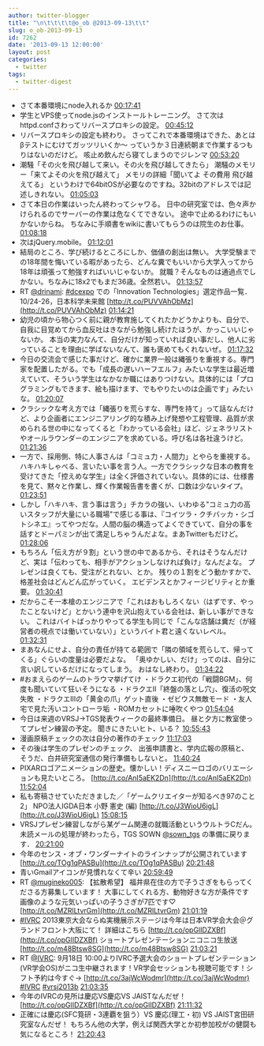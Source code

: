 ```yaml
---
author: twitter-blogger
title: "\n\t\t\t\t@o_ob @2013-09-13\t\t"
slug: o_ob-2013-09-13
id: 7262
date: '2013-09-13 12:00:00'
layout: post
categories:
  - twitter
tags:
  - twitter-digest
---
```


*   さて本番環境にnode入れるか [00:17:41](http://twitter.com/o_ob/statuses/378175588923498496)
*   学生とVPS使ってnode.jsのインストールトレーニング。 さて次はhttpd.confさわってリバースプロキシの設定。 [00:45:12](http://twitter.com/o_ob/statuses/378182515724271616)
*   リバースプロキシの設定も終わり。 さってこれで本番環境はできた、あとはβテストにむけてガッツリいくか〜 っていうか３日連続朝まで作業するつもりはないのだけど。 咳止め飲んだら寝てしまうのでジレンマ [00:53:20](http://twitter.com/o_ob/statuses/378184560820760577)
*   潮騒「その火を飛び越して来い。その火を飛び越してきたら」 潮騒のメモリー「来てよその火を飛び越えて」 メモリの詳細「聞いてよ その費用 飛び越えてる」 というわけで64bitOSが必要なのですね。32bitのアドレスでは記述しきれない。 [01:05:03](http://twitter.com/o_ob/statuses/378187511266160640)
*   さて本日の作業はいったん終わってシャワる。 日中の研究室では、色々声かけられるのでサーバーの作業は危なくてできない。 途中で止めるわけにもいかないからね。 ちなみに手順書をwikiに書いてもらうのは院生のお仕事。 [01:08:18](http://twitter.com/o_ob/statuses/378188326160695297)
*   次はjQuery.mobile。 [01:12:01](http://twitter.com/o_ob/statuses/378189265319911424)
*   結局のところ、学び続けるところにしか、価値の創出は無い。 大学受験までの18年間を悔いている暇があったら、どんな糞でもいいから大学入ってから18年は頑張って勉強すればいいじゃないか。 就職？そんなものは通過点でしかない。ちなみに18x2でもまだ36歳。全然若い。 [01:13:57](http://twitter.com/o_ob/statuses/378189749468418049)
*   RT [@drinami](http://twitter.com/drinami): [#dcexpo](http://search.twitter.com/search?q=%23dcexpo) での「Innovation Technologies」選定作品一覧．10/24-26，日本科学未来館 [http://t.co/PUVVAhObMz](http://t.co/PUVVAhObMz) [01:14:21](http://twitter.com/o_ob/statuses/378189850089758721)
*   幼児の頃から物心つく前に親が教育施してくれたかどうかよりも、自分で、自我に目覚めてから血反吐はきながら勉強し続けたほうが、かっこいいじゃないか。 本当の実力なんて、自分だけが知っていれば良い事だし、他人に劣っていることを理由に学ばないなんて、誰も褒めてもくれないぜ。 [01:17:32](http://twitter.com/o_ob/statuses/378190652162338816)
*   今日の交流会で感じた事だけど、確かに業界一般は縄張りを重視する。専門家を配置したがる。でも「成長の遅いハーフエルフ」みたいな学生は最近増えていて、そういう学生はなかなか職にはありつけない。具体的には「プログラミングもできます、絵も描けます、でもやりたいのは企画です」みたいな。 [01:20:07](http://twitter.com/o_ob/statuses/378191303286067200)
*   クラシックな考え方では「縄張りを荒らすな、専門を持て」って話なんだけど、より企画者にエンジニアリング的な積み上げ発想や工程管理、品質が求められる世の中になってくると「わかっている会社」ほど、ジェネラリストやオールラウンダーのエンジニアを求めている。呼び名は各社違うけど。 [01:21:36](http://twitter.com/o_ob/statuses/378191677103435776)
*   一方で、採用側、特に人事さんは「コミュ力・人間力」とやらを重視する。ハキハキしゃべる、言いたい事を言う人。一方でクラシックな日本の教育を受けてきた「控えめな学生」は全く評価されていない。具体的には、仕様書を見て、黙々と作業し、輝く作業報告書を書くが、口数は少ないタイプ。 [01:23:51](http://twitter.com/o_ob/statuses/378192239622508544)
*   しかし「ハキハキ、言う事は言う」チカラの強い、いわゆる"コミュ力の高いスタッフが大量にいる職場"で感じる事は、『コイツラ・クチバッカ・シゴトシネエ』ってやつだな。人間の脳の構造ってよくできていて、自分の事を話すとドーパミンが出て満足しちゃうんだよな。まあTwitterもだけど。 [01:28:06](http://twitter.com/o_ob/statuses/378193311539814401)
*   もちろん「伝え方が９割」という世の中であるから、それはそうなんだけど、実は「伝わっても、相手がアクションしなければ負け」なんだよな。 プレゼンは良くても、受注がとれない、とか。 残りの１割をどう動かすかで、格差社会はどんどん広がっていく。 エビデンスとかフィージビリティとか重要。 [01:30:41](http://twitter.com/o_ob/statuses/378193963238191104)
*   だからこそ一本槍のエンジニアで「これはおもしろくない（はずです、やったことないけど」とかいう連中を沢山抱えている会社は、新しい事ができない。 これはバイトばっかりやってる学生も同じで「こんな店舗は糞だ（が経営者の視点では働いていない）」というバイト君と遠くないレベル。 [01:32:31](http://twitter.com/o_ob/statuses/378194421390397440)
*   まあなんにせよ、自分の責任が持てる範囲で「隣の領域を荒らして、帰ってくる」ぐらいの度量は必要だよな。 「奥ゆかしい、だけ」ってのは、自分に言い訳しているだけになってしまう。 おはなし終わり。 [01:34:22](http://twitter.com/o_ob/statuses/378194888975605761)
*   #おまえらのゲームのトラウマ挙げてけ ・ドラクエ初代の「戦闘BGM」、何度も聞いていて狂いそうになる ・ドラクエII「終盤の落とし穴」、復活の呪文失敗 ・ドラクエIIIの「黄金の爪」ゲット直後 ・ゼビウス無敵モード ・友人宅で見た汚いコントローラ垢 ・ROMカセットに唾吹くやつ [01:54:04](http://twitter.com/o_ob/statuses/378199846013792256)
*   今日は来週のVRSJ→TGS発表ウィークの最終準備日。 昼と夕方に教室使ってプレゼン練習の予定。 聞きにきたいヒト、いる？ [10:55:43](http://twitter.com/o_ob/statuses/378336158091988992)
*   漫画原稿チェックの次は自分の著作のチェック [11:17:03](http://twitter.com/o_ob/statuses/378341526415212544)
*   その後は学生のプレゼンのチェック、 出張申請書と、学内広報の原稿と、 そうだ、白井研究室通信の発行準備もしないと。 [11:40:24](http://twitter.com/o_ob/statuses/378347400470867968)
*   PIXARロゴアニメーションの歴史。懐かしい！ディスニーロゴのバリエーションも見たいところ。 [http://t.co/AnI5aEK2Dn](http://t.co/AnI5aEK2Dn) [11:52:04](http://twitter.com/o_ob/statuses/378350335938408449)
*   私も寄稿させていただきました／「ゲームクリエイターが知るべき97のこと 2」 NPO法人IGDA日本 小野 憲史 (編) [http://t.co/J3WioU6igL](http://t.co/J3WioU6igL) [15:08:15](http://twitter.com/o_ob/statuses/378399707355439105)
*   VRSJプレゼン練習しながら某ゲーム関連の就職活動というウルトラCだん。 未読メールの処理が終わったら，TGS SOWN [@sown_tgs](http://twitter.com/sown_tgs) の準備に戻ります． [20:21:00](http://twitter.com/o_ob/statuses/378478412634935296)
*   今年のセンス・オブ・ワンダーナイトのラインナップが公開されています [http://t.co/TOg1qPASBu](http://t.co/TOg1qPASBu) [20:21:48](http://twitter.com/o_ob/statuses/378478616608120832)
*   青いGmailアイコンが見慣れなくて辛い [20:59:49](http://twitter.com/o_ob/statuses/378488183148670976)
*   RT [@mugineko005](http://twitter.com/mugineko005): 【拡散希望】 福井県在住の方で子うさぎをもらってくださる方募集しています！ 大事にしてくれる方、動物好きな方が条件です 画像のような元気いっぱいの子うさぎが7匹です♡ [http://t.co/MZRlLtvrGm](http://t.co/MZRlLtvrGm) [21:01:19](http://twitter.com/o_ob/statuses/378488561172873217)
*   [#IVRC](http://search.twitter.com/search?q=%23IVRC) 2013東京大会ならぬ実機展示ステージは今年は日本VR学会大会＠グランドフロント大阪にて！ 詳細はこちら [http://t.co/opGlIDZXBf](http://t.co/opGlIDZXBf) ショートプレゼンテーションニコニコ生放送 [http://t.co/m48Btsw8SG](http://t.co/m48Btsw8SG) [21:03:21](http://twitter.com/o_ob/statuses/378489072865394688)
*   RT [@IVRC](http://twitter.com/IVRC): 9月18日 10:00よりIVRC予選大会のショートプレゼンテーション(VR学会OS)がニコ生中継されます！VR学会セッションも視聴可能です！シフト予約は今すぐ→ [http://t.co/3ajWcWodmr](http://t.co/3ajWcWodmr) [#IVRC](http://search.twitter.com/search?q=%23IVRC) [#vrsj2013b](http://search.twitter.com/search?q=%23vrsj2013b) [21:03:35](http://twitter.com/o_ob/statuses/378489132449681408)
*   今年のIVRCの見所は慶応VS慶応VS JAISTなんだぜ！ [http://t.co/opGlIDZXBf](http://t.co/opGlIDZXBf) [21:11:32](http://twitter.com/o_ob/statuses/378491130880339969)
*   正確には慶応(SFC筧研・3連覇を狙う）VS 慶応(理工・初) VS JAIST宮田研究室なんだぜ！ もちろん他の大学，例えば関西大学とか初参加校がの健闘も気になるところ！ [21:20:43](http://twitter.com/o_ob/statuses/378493444370354176)